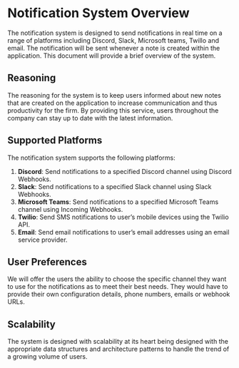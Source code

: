# Notification System Overview
The notification system is designed to send notifications in real time on a range of platforms including Discord, Slack, Microsoft teams, Twillo and email. The notification will be sent whenever a note is created within the application. This document will provide a brief overview of the system. 

## Reasoning
The reasoning for the system is to keep users informed about new notes that are created on the application to increase communication and thus productivity for the firm. By providing this service, users throughout the company can stay up to date with the latest information. 

## Supported Platforms
The notification system supports the following platforms:

1. **Discord**: Send notifications to a specified Discord channel using Discord Webhooks.
2. **Slack**: Send notifications to a specified Slack channel using Slack Webhooks.
3. **Microsoft Teams**: Send notifications to a specified Microsoft Teams channel using Incoming Webhooks.
4. **Twilio**: Send SMS notifications to user’s mobile devices using the Twilio API.
5. **Email**: Send email notifications to user’s email addresses using an email service provider.

## User Preferences
We will offer the users the ability to choose the specific channel they want to use for the notifications as to meet their best needs. They would have to provide their own configuration details, phone numbers, emails or webhook URLs.

## Scalability
The system is designed with scalability at its heart being designed with the appropriate data structures and architecture patterns to handle the trend of a growing volume of users. 

